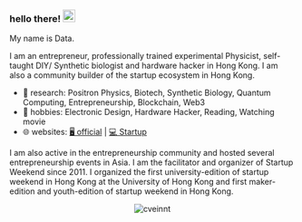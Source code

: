 ### hello there! <img src="https://media.giphy.com/media/hvRJCLFzcasrR4ia7z/giphy.gif" width="22">

My name is Data.

I am an entrepreneur, professionally trained experimental Physicist, self-taught DIY/ Synthetic biologist and hardware hacker in Hong Kong. I am also a community builder of the startup ecosystem in Hong Kong.

- 🔭 research: Positron Physics, Biotech, Synthetic Biology, Quantum Computing, Entrepreneurship, Blockchain, Web3
- 🌱 hobbies:  Electronic Design, Hardware Hacker, Reading, Watching movie
- 🌐 websites: [🖥️ official]() | [💻 Startup](https://Printact.co) 


I am also active in the entrepreneurship community and hosted several entrepreneurship events in Asia. I am the facilitator and organizer of Startup Weekend since 2011. I organized the first university-edition of startup weekend in Hong Kong at the University of Hong Kong and first maker-edition and youth-edition of startup weekend in Hong Kong.
<p align="center"> <img src="https://github-readme-stats.vercel.app/api?username=dr-data&count_private=false&show_icons=true&hide_border=true&theme=tokyonight" alt="cveinnt" />
